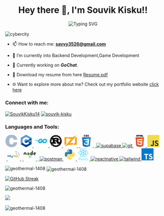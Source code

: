 <h1 align="center" ">
  Hey there 👋, I'm Souvik Kisku!!</span>
</h1>

<p align="center">
  <img src="https://readme-typing-svg.herokuapp.com?font=Atma&weight=600&size=23&pause=1000&color=E0D7FF&center=true&vCenter=true&width=500&lines=Let%E2%80%99s+hack%2C+build%2C+and+break+stuff!;Recreational+Programming+%3A)" alt="Typing SVG" />
</p>


<img align="center" alt="cybercity" width="1100" height="450" src="https://github.com/user-attachments/assets/4d1a2a45-05d0-4d87-a8ba-90a5424535fb">





- 📫 How to reach me: **savvy3526@gmail.com**
- 🌱 I’m currently into Backend Development,Game Development
- 🔭 Currently working on ***GoChat***.
- 📃 Download my resume from here [Resume.pdf](https://github.com/user-attachments/files/22248177/Resume.Souvik.v25.6.12.pdf)



- 🌐 Want to explore more about me? Check out my portfolio website [click here](https://geothermal-1408.github.io/)


<h3 align="left">Connect with me:</h3>
<p align="left">
<a href="https://x.com/SouvikKisku14" target="blank"><img align="center" src="https://raw.githubusercontent.com/rahuldkjain/github-profile-readme-generator/master/src/images/icons/Social/twitter.svg" alt="SouvikKisku14" height="30" width="40" /></a>
<a href="https://www.linkedin.com/in/souvik-kisku-843617328" target="blank"><img align="center" src="https://raw.githubusercontent.com/rahuldkjain/github-profile-readme-generator/master/src/images/icons/Social/linked-in-alt.svg" alt="souvik-kisku" height="30" width="40" /></a>
</p>



<h3 align="left">Languages and Tools:</h3>
<p align="left"> <a href="https://www.cprogramming.com/" target="_blank" rel="noreferrer">  <img src="https://raw.githubusercontent.com/devicons/devicon/master/icons/c/c-original.svg" alt="c" width="40" height="40"/></a>&nbsp;&nbsp;<a href="https://www.w3schools.com/cpp/" target="_blank" rel="noreferrer"><img src="https://raw.githubusercontent.com/devicons/devicon/master/icons/cplusplus/cplusplus-original.svg" alt="cplusplus" width="40" height="40"/> </a>&nbsp;<a href="https://go.dev/" target="_blank" rel="noreferrer"><img src="https://raw.githubusercontent.com/devicons/devicon/master/icons/go/go-original-wordmark.svg" alt="go" width="40" height="40"/></a>&nbsp;<a href="https://www.rust-lang.org/" target="_blank" rel="noreferrer"> <img src="https://raw.githubusercontent.com/devicons/devicon/master/icons/rust/rust-original.svg" alt="rust" width="40" height="40"/>&nbsp;</a>
<a href="https://ziglang.org/" target="_blank" rel="noreferrer"> <img src="https://raw.githubusercontent.com/devicons/devicon/master/icons/zig/zig-original.svg" alt="zig" width="40" height="40"/> </a>&nbsp<a href="https://www.w3schools.com/css/" target="_blank" rel="noreferrer"> <img src="https://raw.githubusercontent.com/devicons/devicon/master/icons/css3/css3-original-wordmark.svg" alt="css3" width="40" height="40"/> </a>&nbsp;<a href="https://supabase.com/" target="_blank" rel="noreferrer"> <img src="https://www.vectorlogo.zone/logos/supabase/supabase-icon.svg" alt="supabase" width="40" height="40"/> </a><a href="https://git-scm.com/" target="_blank" rel="noreferrer"> <img src="https://www.vectorlogo.zone/logos/git-scm/git-scm-icon.svg" alt="git" width="40" height="40"/> </a> <a href="https://www.w3.org/html/" target="_blank" rel="noreferrer"> <img src="https://raw.githubusercontent.com/devicons/devicon/master/icons/html5/html5-original-wordmark.svg" alt="html5" width="40" height="40"/> </a><a href="https://developer.mozilla.org/en-US/docs/Web/JavaScript" target="_blank" rel="noreferrer"> <img src="https://raw.githubusercontent.com/devicons/devicon/master/icons/javascript/javascript-original.svg" alt="javascript" width="40" height="40"/> </a>&nbsp;<a href="https://www.mysql.com/" target="_blank" rel="noreferrer"> <img src="https://raw.githubusercontent.com/devicons/devicon/master/icons/mysql/mysql-original-wordmark.svg" alt="mysql" width="40" height="40"/> </a> &nbsp;<a href="https://nodejs.org" target="_blank" rel="noreferrer"> <img src="https://raw.githubusercontent.com/devicons/devicon/master/icons/nodejs/nodejs-original-wordmark.svg" alt="nodejs" width="40" height="40"/> </a>&nbsp;<a href="https://postman.com" target="_blank" rel="noreferrer"> <img src="https://www.vectorlogo.zone/logos/getpostman/getpostman-icon.svg" alt="postman" width="40" height="40"/> </a> <a href="https://www.python.org" target="_blank" rel="noreferrer"> <img src="https://raw.githubusercontent.com/devicons/devicon/master/icons/python/python-original.svg" alt="python" width="40" height="40"/> </a> <a href="https://reactjs.org/" target="_blank" rel="noreferrer"> <img src="https://raw.githubusercontent.com/devicons/devicon/master/icons/react/react-original-wordmark.svg" alt="react" width="40" height="40"/> </a> <a href="https://reactnative.dev/" target="_blank" rel="noreferrer"> <img src="https://reactnative.dev/img/header_logo.svg" alt="reactnative" width="40" height="40"/> </a> <a href="https://tailwindcss.com/" target="_blank" rel="noreferrer"> <img src="https://www.vectorlogo.zone/logos/tailwindcss/tailwindcss-icon.svg" alt="tailwind" width="40" height="40"/> </a><a href="https://www.typescriptlang.org/" target="_blank" rel="noreferrer"> <img src="https://raw.githubusercontent.com/devicons/devicon/master/icons/typescript/typescript-original.svg" alt="typescript" width="40" height="40"/> </a> </p>


<p><img align="left" src="https://github-readme-stats.vercel.app/api/top-langs?username=geothermal-1408&show_icons=true&theme=highcontrast&locale=en&layout=compact" alt="geothermal-1408" /></p>

<p>&nbsp;<img align="center" src="https://github-readme-stats.vercel.app/api?username=geothermal-1408&show_icons=true&theme=highcontrast&locale=en" alt="geothermal-1408" /></p>

[![GitHub Streak](https://streak-stats.demolab.com?user=geothermal-1408&theme=radical)](https://git.io/streak-stats)

<p align="left"> <img src="https://komarev.com/ghpvc/?username=geothermal-1408&label=Profile%20views&color=0e75b6&style=flat" alt="geothermal-1408" /> </p>


![](https://github-readme-activity-graph.vercel.app/graph?username=geothermal-1408&bg_color=000000&color=ffffff&line=f500e4&point=e1ff00&area=true&hide_border=true)


<p align="left"><img src="https://github-trophies.vercel.app/?username=geothermal-1408&theme=radical" alt="geothermal-1408" /></p>

